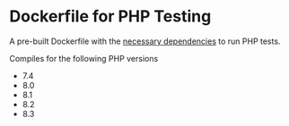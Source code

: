 # Dockerfile for PHP Testing

A pre-built Dockerfile with the [necessary dependencies](https://docs.gitlab.com/ee/ci/examples/php.html#test-php-projects-using-the-docker-executor) to run PHP tests.

Compiles for the following PHP versions

- 7.4
- 8.0
- 8.1
- 8.2
- 8.3
